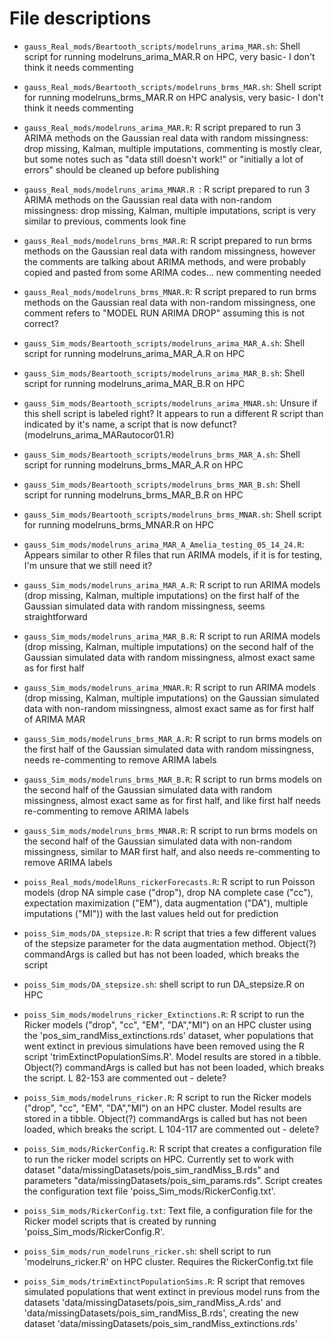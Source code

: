 # File descriptions

* `gauss_Real_mods/Beartooth_scripts/modelruns_arima_MAR.sh`: Shell script for running modelruns_arima_MAR.R on HPC, very basic- I don't think it needs commenting

* `gauss_Real_mods/Beartooth_scripts/modelruns_brms_MAR.sh`: Shell script for running modelruns_brms_MAR.R on HPC analysis, very basic- I don't think it needs commenting

* `gauss_Real_mods/modelruns_arima_MAR.R`: R script prepared to run 3 ARIMA methods on the Gaussian real data with random missingness: drop missing, Kalman, multiple imputations, commenting is mostly clear, but some notes such as "data still doesn't work!" or "initially a lot of errors" should be cleaned up before publishing

* `gauss_Real_mods/modelruns_arima_MNAR.R `: R script prepared to run 3 ARIMA methods on the Gaussian real data with non-random missingness: drop missing, Kalman, multiple imputations, script is very similar to previous, comments look fine

* `gauss_Real_mods/modelruns_brms_MAR.R`: R script prepared to run brms methods on the Gaussian real data with random missingness, however the comments are talking about ARIMA methods, and were probably copied and pasted from some ARIMA codes... new commenting needed

* `gauss_Real_mods/modelruns_brms_MNAR.R`: R script prepared to run brms methods on the Gaussian real data with non-random missingness, one comment refers to "MODEL RUN ARIMA DROP" assuming this is not correct?

* `gauss_Sim_mods/Beartooth_scripts/modelruns_arima_MAR_A.sh`: Shell script for running modelruns_arima_MAR_A.R on HPC

* `gauss_Sim_mods/Beartooth_scripts/modelruns_arima_MAR_B.sh`: Shell script for running modelruns_arima_MAR_B.R on HPC

* `gauss_Sim_mods/Beartooth_scripts/modelruns_arima_MNAR.sh`: Unsure if this shell script is labeled right? It appears to run a different R script than indicated by it's name, a script that is now defunct? (modelruns_arima_MARautocor01.R)

* `gauss_Sim_mods/Beartooth_scripts/modelruns_brms_MAR_A.sh`: Shell script for running modelruns_brms_MAR_A.R on HPC

* `gauss_Sim_mods/Beartooth_scripts/modelruns_brms_MAR_B.sh`: Shell script for running modelruns_brms_MAR_B.R on HPC

* `gauss_Sim_mods/Beartooth_scripts/modelruns_brms_MNAR.sh`: Shell script for running modelruns_brms_MNAR.R on HPC

* `gauss_Sim_mods/modelruns_arima_MAR_A_Amelia_testing_05_14_24.R`: Appears similar to other R files that run ARIMA models, if it is for testing, I'm unsure that we still need it?

* `gauss_Sim_mods/modelruns_arima_MAR_A.R`: R script to run ARIMA models (drop missing, Kalman, multiple imputations) on the first half of the Gaussian simulated data with random missingness, seems straightforward

* `gauss_Sim_mods/modelruns_arima_MAR_B.R`: R script to run ARIMA models (drop missing, Kalman, multiple imputations) on the second half of the Gaussian simulated data with random missingness, almost exact same as for first half 

* `gauss_Sim_mods/modelruns_arima_MNAR.R`: R script to run ARIMA models (drop missing, Kalman, multiple imputations) on the Gaussian simulated data with non-random missingness, almost exact same as for first half of ARIMA MAR 

* `gauss_Sim_mods/modelruns_brms_MAR_A.R`: R script to run brms models on the first half of the Gaussian simulated data with random missingness, needs re-commenting to remove ARIMA labels

* `gauss_Sim_mods/modelruns_brms_MAR_B.R`: R script to run brms models on the second half of the Gaussian simulated data with random missingness, almost exact same as for first half, and like first half needs re-commenting to remove ARIMA labels

* `gauss_Sim_mods/modelruns_brms_MNAR.R`: R script to run brms models on the second half of the Gaussian simulated data with non-random missingness, similar to MAR first half, and also needs re-commenting to remove ARIMA labels

* `poiss_Real_mods/modelRuns_rickerForecasts.R`: R script to run Poisson models (drop NA simple case ("drop"), drop NA complete case ("cc"), expectation maximization ("EM"), data augmentation ("DA"), multiple imputations ("MI")) with the last values held out for prediction

* `poiss_Sim_mods/DA_stepsize.R`: R script that tries a few different values of the stepsize parameter for the data augmentation method. Object(?) commandArgs is called but has not been loaded, which breaks the script

* `poiss_Sim_mods/DA_stepsize.sh`: shell script to run DA_stepsize.R on HPC

* `poiss_Sim_mods/modelruns_ricker_Extinctions.R`: R script to run the Ricker models ("drop", "cc", "EM", "DA","MI") on an HPC cluster using the 'pos_sim_randMiss_extinctions.rds' dataset, wher populations that went extinct in previous simulations have been removed using the R script 'trimExtinctPopulationSims.R'. Model results are stored in a tibble. Object(?) commandArgs is called but has not been loaded, which breaks the script. L 82-153 are commented out - delete?

* `poiss_Sim_mods/modelruns_ricker.R`: R script to run the Ricker models ("drop", "cc", "EM", "DA","MI") on an HPC cluster. Model results are stored in a tibble. Object(?) commandArgs is called but has not been loaded, which breaks the script. L 104-117 are commented out - delete?

* `poiss_Sim_mods/RickerConfig.R`: R script that creates a configuration file to run the ricker model scripts on HPC. Currently set to work with dataset  "data/missingDatasets/pois_sim_randMiss_B.rds" and parameters "data/missingDatasets/pois_sim_params.rds". Script creates the configuration text file 'poiss_Sim_mods/RickerConfig.txt'.

* `poiss_Sim_mods/RickerConfig.txt`: Text file, a configuration file for the Ricker model scripts that is created by running 'poiss_Sim_mods/RickerConfig.R'.

* `poiss_Sim_mods/run_modelruns_ricker.sh`: shell script to run 'modelruns_ricker.R' on HPC cluster. Requires the RickerConfig.txt file

* `poiss_Sim_mods/trimExtinctPopulationSims.R`: R script that removes simulated populations that went extinct in previous model runs from the datasets 'data/missingDatasets/pois_sim_randMiss_A.rds' and 'data/missingDatasets/pois_sim_randMiss_B.rds', creating the new dataset 'data/missingDatasets/pois_sim_randMiss_extinctions.rds'
